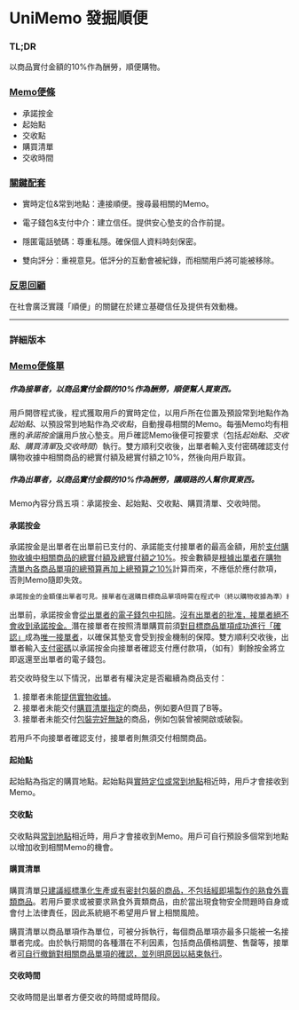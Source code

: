 # UniMemo 發掘順便

### TL;DR

以商品實付金額的10%作為酬勞，順便購物。

### <u>Memo便條</u>

- 承諾按金
- 起始點
- 交收點
- 購買清單
- 交收時間

### <u>關鍵配套</u>

- 實時定位&常到地點：連接順便。搜尋最相關的Memo。

- 電子錢包&支付中介：建立信任。提供安心墊支的合作前提。
- 隱匿電話號碼：尊重私隱。確保個人資料時刻保密。
- 雙向評分：重視意見。低評分的互動會被紀錄，而相關用戶將可能被移除。

### <u>反思回顧</u>

在社會廣泛實踐「順便」的關鍵在於建立基礎信任及提供有效動機。



___





### 詳細版本

### <u>Memo便條單</u>

##### 作為接單者，以商品實付金額的10%作為酬勞，順便幫人買東西。

用戶開啓程式後，程式獲取用戶的實時定位，以用戶所在位置及預設常到地點作為*起始點*、以預設常到地點作為*交收點*，自動搜尋相關的Memo。每張Memo均有相應的*承諾按金*讓用戶放心墊支。用戶確認Memo後便可按要求（包括*起始點*、*交收點*、*購買清單*及*交收時間*）執行。雙方順利交收後，出單者輸入支付密碼確認支付購物收據中相關商品的總實付額及總實付額之10%，然後向用戶取貨。

##### 作為出單者，以商品實付金額的10%作為酬勞，讓順路的人幫你買東西。

Memo內容分爲五項：承諾按金、起始點、交收點、購買清單、交收時間。

#### 承諾按金

承諾按金是出單者在出單前已支付的、承諾能支付接單者的最高金額，用於<u>支付購物收據中相關商品的總實付額及總實付額之10%</u>。按金數額是<u>根據出單者在購物清單內各商品單項的總預算再加上總預算之10%</u>計算而來，不應低於應付款項，否則Memo隨即失效。

```markdown
承諾按金的金額僅出單者可見。接單者在選購目標商品單項時需在程式中（終以購物收據為準）紀錄實付單價，系統即時後台覆核其承諾按金是否充足。若承諾按金足夠，則反映出單者有能力支付此項商品。若承諾按金不足，該Memo乃至接單者對相關商品單項的執行確認隨即失效。
```

出單前，承諾按金會<u>從出單者的電子錢包中扣除</u>。<u>沒有出單者的批准，接單者絕不會收到承諾按金。</u>潛在接單者在按照清單購買前須<u>對目標商品單項成功進行「確認」</u>成為<u>唯一接單者</u>，以確保其墊支會受到按金機制的保障。雙方順利交收後，出單者輸入<u>支付密碼</u>以承諾按金向接單者確認支付應付款項，（如有）剩餘按金將立即返還至出單者的電子錢包。

若交收時發生以下情況，出單者有權決定是否繼續為商品支付：

1. 接單者未能<u>提供實物收據</u>。
2. 接單者未能交付<u>購買清單指定</u>的商品，例如要A但買了B等。
3. 接單者未能交付<u>包裝完好無缺</u>的商品，例如包裝曾被開啟或破裂。

若用戶不向接單者確認支付，接單者則無須交付相關商品。



#### 起始點

起始點為指定的購買地點。起始點與<u>實時定位或常到地點</u>相近時，用戶才會接收到Memo。



#### 交收點

交收點與<u>常到地點</u>相近時，用戶才會接收到Memo。用戶可自行預設多個常到地點以增加收到相關Memo的機會。



#### 購買清單

購買清單<u>只建議經標準化生產或有密封包裝的商品，不包括經即場製作的熟食外賣類商品</u>。若用戶要求或被要求熟食外賣類商品，由於當出現食物安全問題時自身或會付上法律責任，因此系統絕不希望用戶冒上相關風險。

購買清單以商品單項作為單位，可被分拆執行，每個商品單項亦最多只能被一名接單者完成。由於執行期間的各種潛在不利因素，包括商品價格調整、售罄等，接單者<u>可自行撤銷對相關商品單項的確認，並列明原因以結束執行</u>。



#### 交收時間

交收時間是出單者方便交收的時間或時間段。